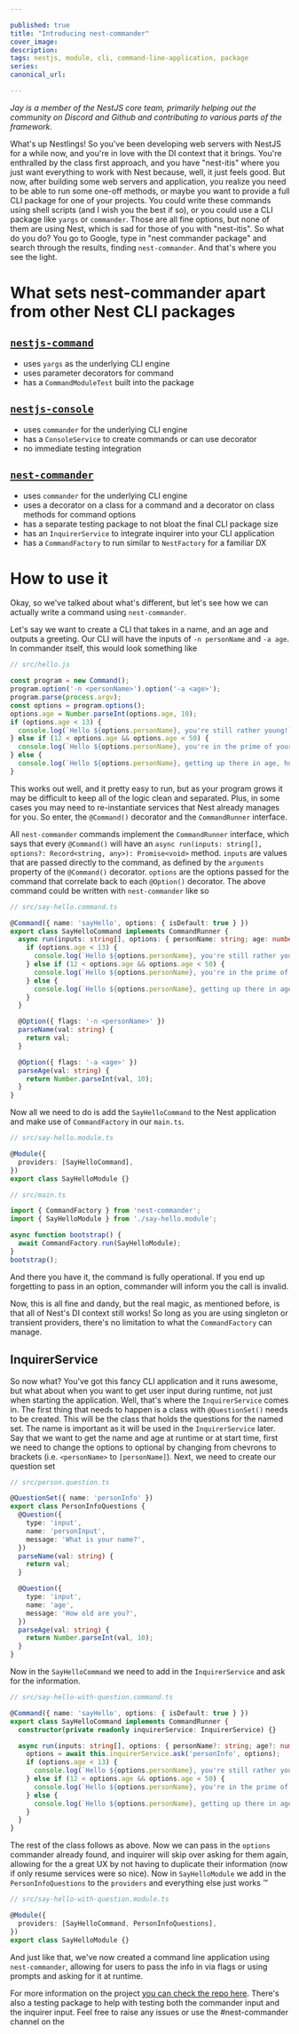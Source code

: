 ```yaml
---

published: true
title: "Introducing nest-commander"
cover_image:
description:
tags: nestjs, module, cli, command-line-application, package
series:
canonical_url:

---
```


_Jay is a member of the NestJS core team, primarily helping out the community on Discord and Github and contributing to various parts of the framework._

What's up Nestlings! So you've been developing web servers with NestJS for a while now, and you're in love with the DI context that it brings. You're enthralled by the class first approach, and you have "nest-itis" where you just want everything to work with Nest because, well, it just feels good. But now, after building some web servers and application, you realize you need to be able to run some one-off methods, or maybe you want to provide a full CLI package for one of your projects. You could write these commands using shell scripts (and I wish you the best if so), or you could use a CLI package like `yargs` or `commander`. Those are all fine options, but none of them are using Nest, which is sad for those of you with "nest-itis". So what do you do? You go to Google, type in "nest commander package" and search through the results, finding `nest-commander`. And that's where you see the light.

# What sets nest-commander apart from other Nest CLI packages

## [`nestjs-command`](https://www.npmjs.com/package/nestjs-command)

- uses `yargs` as the underlying CLI engine
- uses parameter decorators for command
- has a `CommandModuleTest` built into the package

## [`nestjs-console`](https://www.npmjs.com/package/nestjs-console)

- uses `commander` for the underlying CLI engine
- has a `ConsoleService` to create commands or can use decorator
- no immediate testing integration

## [`nest-commander`](https://www.npmjs.com/package/nest-commander)

- uses `commander` for the underlying CLI engine
- uses a decorator on a class for a command and a decorator on class methods for command options
- has a separate testing package to not bloat the final CLI package size
- has an `InquirerService` to integrate inquirer into your CLI application
- has a `CommandFactory` to run similar to `NestFactory` for a familiar DX

# How to use it

Okay, so we've talked about what's different, but let's see how we can actually write a command using `nest-commander`.

Let's say we want to create a CLI that takes in a name, and an age and outputs a greeting. Our CLI will have the inputs of `-n personName` and `-a age`. In commander itself, this would look something like

```ts
// src/hello.js

const program = new Command();
program.option('-n <personName>').option('-a <age>');
program.parse(process.argv);
const options = program.options();
options.age = Number.parseInt(options.age, 10);
if (options.age < 13) {
  console.log(`Hello ${options.personName}, you're still rather young!`);
} else if (12 < options.age && options.age < 50) {
  console.log(`Hello ${options.personName}, you're in the prime of your life!`);
} else {
  console.log(`Hello ${options.personName}, getting up there in age, huh? Well, you're only as young as you feel!`);
}
```

This works out well, and it pretty easy to run, but as your program grows it may be difficult to keep all of the logic clean and separated. Plus, in some cases you may need to re-instantiate services that Nest already manages for you. So enter, the `@Command()` decorator and the `CommandRunner` interface.

All `nest-commander` commands implement the `CommandRunner` interface, which says that every `@Command()` will have an `async run(inputs: string[], options?: Record<string, any>): Promise<void>` method. `inputs` are values that are passed directly to the command, as defined by the `arguments` property of the `@Command()` decorator. `options` are the options passed for the command that correlate back to each `@Option()` decorator. The above command could be written with `nest-commander` like so

```ts
// src/say-hello.command.ts

@Command({ name: 'sayHello', options: { isDefault: true } })
export class SayHelloCommand implements CommandRunner {
  async run(inputs: string[], options: { personName: string; age: number }): Promise<void> {
    if (options.age < 13) {
      console.log(`Hello ${options.personName}, you're still rather young!`);
    } else if (12 < options.age && options.age < 50) {
      console.log(`Hello ${options.personName}, you're in the prime of your life!`);
    } else {
      console.log(`Hello ${options.personName}, getting up there in age, huh? Well, you're only as young as you feel!`);
    }
  }

  @Option({ flags: '-n <personName>' })
  parseName(val: string) {
    return val;
  }

  @Option({ flags: '-a <age>' })
  parseAge(val: string) {
    return Number.parseInt(val, 10);
  }
}
```

Now all we need to do is add the `SayHelloCommand` to the Nest application and make use of `CommandFactory` in our `main.ts`.

```ts
// src/say-hello.module.ts

@Module({
  providers: [SayHelloCommand],
})
export class SayHelloModule {}
```

```ts
// src/main.ts

import { CommandFactory } from 'nest-commander';
import { SayHelloModule } from './say-hello.module';

async function bootstrap() {
  await CommandFactory.run(SayHelloModule);
}
bootstrap();
```

And there you have it, the command is fully operational. If you end up forgetting to pass in an option, commander will inform you the call is invalid.

Now, this is all fine and dandy, but the real magic, as mentioned before, is that all of Nest's DI context still works! So long as you are using singleton or transient providers, there's no limitation to what the `CommandFactory` can manage.

## InquirerService

So now what? You've got this fancy CLI application and it runs awesome, but what about when you want to get user input during runtime, not just when starting the application. Well, that's where the `InquirerService` comes in. The first thing that needs to happen is a class with `@QuestionSet()` needs to be created. This will be the class that holds the questions for the named set. The name is important as it will be used in the `InquirerService` later. Say that we want to get the name and age at runtime or at start time, first we need to change the options to optional by changing from chevrons to brackets (i.e. `<personName>` to `[personName]`). Next, we need to create our question set

```ts
// src/person.question.ts

@QuestionSet({ name: 'personInfo' })
export class PersonInfoQuestions {
  @Question({
    type: 'input',
    name: 'personInput',
    message: 'What is your name?',
  })
  parseName(val: string) {
    return val;
  }

  @Question({
    type: 'input',
    name: 'age',
    message: 'How old are you?',
  })
  parseAge(val: string) {
    return Number.parseInt(val, 10);
  }
}
```

Now in the `SayHelloCommand` we need to add in the `InquirerService` and ask for the information.

```ts
// src/say-hello-with-question.command.ts

@Command({ name: 'sayHello', options: { isDefault: true } })
export class SayHelloCommand implements CommandRunner {
  constructor(private readonly inquirerService: InquirerService) {}

  async run(inputs: string[], options: { personName?: string; age?: number }): Promise<void> {
    options = await this.inquirerService.ask('personInfo', options);
    if (options.age < 13) {
      console.log(`Hello ${options.personName}, you're still rather young!`);
    } else if (12 < options.age && options.age < 50) {
      console.log(`Hello ${options.personName}, you're in the prime of your life!`);
    } else {
      console.log(`Hello ${options.personName}, getting up there in age, huh? Well, you're only as young as you feel!`);
    }
  }
}
```

The rest of the class follows as above. Now we can pass in the `options` commander already found, and inquirer will skip over asking for them again, allowing for the a great UX by not having to duplicate their information (now if only resume services were so nice). Now in `SayHelloModule` we add in the `PersonInfoQuestions` to the `providers` and everything else just works :tm:

```ts
// src/say-hello-with-question.module.ts

@Module({
  providers: [SayHelloCommand, PersonInfoQuestions],
})
export class SayHelloModule {}
```

And just like that, we've now created a command line application using `nest-commander`, allowing for users to pass the info in via flags or using prompts and asking for it at runtime.

For more information on the project [you can check the repo here](https://github.com/jmcdo29/nestjs-commander). There's also a testing package to help with testing both the commander input and the inquirer input. Feel free to raise any issues or use the #nest-commander channel on the
